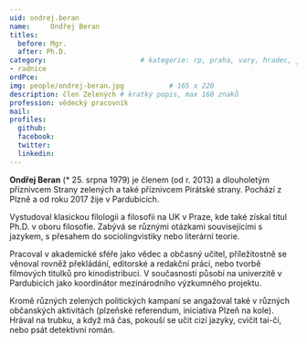 ```yaml
---
uid: ondrej.beran
name:     Ondřej Beran
titles:
  before: Mgr.
  after: Ph.D.
category:                 		# kategorie: rp, praha, vary, hradec, jmk, senat
- radnice
ordPce:
img: people/ondrej-beran.jpg           # 165 x 220
description: člen Zelených # kratký popis, max 160 znaků
profession: vědecký pracovník
mail:
profiles:
  github:
  facebook:
  twitter:
  linkedin:
---
```


**Ondřej Beran** (* 25. srpna 1979) je členem (od r. 2013) a dlouholetým příznivcem Strany zelených a také příznivcem Pirátské strany. Pochází z Plzně a od roku 2017 žije v Pardubicích.

Vystudoval klasickou filologii a filosofii na UK v Praze, kde také získal titul Ph.D. v oboru filosofie. Zabývá se různými otázkami souvisejícími s jazykem, s přesahem do sociolingvistiky nebo literární teorie.

Pracoval v akademické sféře jako vědec a občasný učitel, příležitostně se věnoval rovněž překládání, editorské a redakční práci, nebo tvorbě filmových titulků pro kinodistribuci. V současnosti působí na univerzitě v Pardubicích jako koordinátor mezinárodního výzkumného projektu.

Kromě různých zelených politických kampaní se angažoval také v různých občanských aktivitách (plzeňské referendum, iniciativa Plzeň na kole). Hrával na trubku, a když má čas, pokouší se učit cizí jazyky, cvičit tai-či, nebo psát detektivní román.

